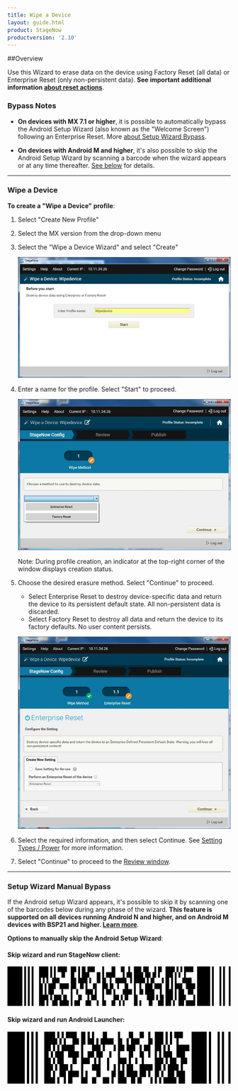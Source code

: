 ```yaml
---
title: Wipe a Device
layout: guide.html
product: StageNow
productversion: '2.10'
---
```


##Overview 

Use this Wizard to erase data on the device using Factory Reset (all data) or Enterprise Reset (only non-persistent data). **See important additional information [about reset actions](/mx/powermgr/#reboot)**. 

### Bypass Notes

* **On devices with MX 7.1 or higher**, it is possible to automatically bypass the Android Setup Wizard (also known as the "Welcome Screen") following an Enterprise Reset. More [about Setup Wizard Bypass](/mx/powermgr/#setup-wizard-bypass). 

* **On devices with Android M and higher**, it's also possible to skip the Android Setup Wizard by scanning a barcode when the wizard appears or at any time thereafter. [See below](/#setupwizardmanualbypass) for details. 

-----

### Wipe a Device

**To create a "Wipe a Device" profile**:

1. Select "Create New Profile"

2. Select the MX version from the drop-down menu

3. Select the "Wipe a Device Wizard" and select "Create"

    ![img](../../images/profiles/WipeDevice_name.jpg)

4. Enter a name for the profile. Select "Start" to proceed.

    ![img](../../images/profiles/WipeDevice_method.jpg)

    Note: During profile creation, an indicator at the top-right corner of the window displays creation status.

5. Choose the desired erasure method. Select "Continue" to proceed.

    * Select Enterprise Reset to destroy device-specific data and return the device to its persistent default state. All non-persistent data is discarded.
    * Select Factory Reset to destroy all data and return the device to its factory defaults. No user content persists.

   ![img](../../images/profiles/WipeDevice_setting.jpg)

6. Select the required information, and then select Continue. See [Setting Types / Power](../../csp/power) for more information.

7. Select "Continue" to proceed to the [Review window](../../stagingprofiles?Review).

-----

### Setup Wizard Manual Bypass

If the Android setup Wizard appears, it's possible to skip it by scanning one of the barcodes below during any phase of the wizard. **This feature is supported on all devices running Android N and higher, and on Android M devices with BSP21 and higher. [Learn more](https://www.zebra.com/us/en/support-downloads/software/operating-system/tc51-operating-system-for-gms-devices.html)**.

**Options to manually skip the Android Setup Wizard**: 

#### Skip wizard and run StageNow client:

![img](../../images/profiles/skip_suw_and_run_sn.png)


#### Skip wizard and run Android Launcher:

![img](../../images/profiles/skip_suw_only.png)


